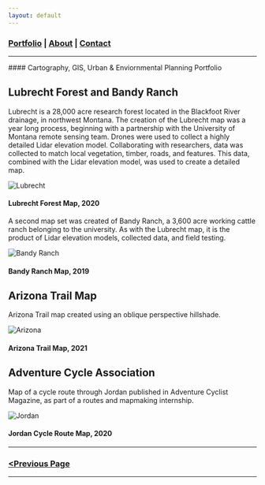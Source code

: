 ```yaml
---
layout: default
---
```


<title>Glenn Ingram Cartography</title>

### [Portfolio](./index.md) | [About](./about.md) | [Contact](./contact.md)

<hr> 
#### Cartography, GIS, Urban & Enviornmental Planning Portfolio

## Lubrecht Forest and Bandy Ranch

Lubrecht is a 28,000 acre research forest located in the Blackfoot River drainage, in northwest Montana. The creation of the Lubrecht map was a year long process, beginning with a partnership with the University of Montana remote sensing team. Drones were used to collect a highly detailed Lidar elevation model. Collaborating with researchers, data was collected to match local vegetation, timber, roads, and features. This data, combined with the Lidar elevation model, was used to create a detailed map.

![Lubrecht](https://glenningram.github.io/assets/img/)
#### Lubrecht Forest Map, 2020

A second map set was created of Bandy Ranch, a 3,600 acre working cattle ranch belonging to the university. As with the Lubrecht map, it is the product of Lidar elevation models, collected data, and field testing. 

![Bandy Ranch](https://glenningram.github.io/assets/img/)
#### Bandy Ranch Map, 2019

## Arizona Trail Map

Arizona Trail map created using an oblique perspective hillshade.

![Arizona](https://glenningram.github.io/assets/img/ingram_AZtrail.jpg)
#### Arizona Trail Map, 2021

## Adventure Cycle Association

Map of a cycle route through Jordan published in Adventure Cyclist Magazine, as part of a routes and mapmaking internship.

![Jordan](https://glenningram.github.io/assets/img/Ingram_Jordan.jpg)
#### Jordan Cycle Route Map, 2020

<hr> 

### [<Previous Page](./index.md)

<hr>
